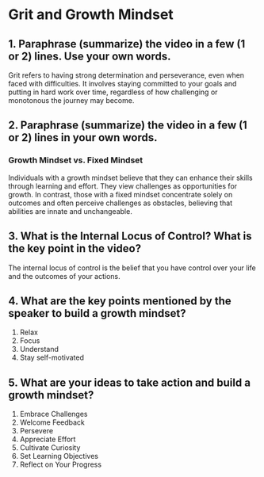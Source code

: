 # Grit and Growth Mindset

## 1. Paraphrase (summarize) the video in a few (1 or 2) lines. Use your own words.
Grit refers to having strong determination and perseverance, even when faced with difficulties. It involves staying committed to your goals and putting in hard work over time, regardless of how challenging or monotonous the journey may become.

## 2. Paraphrase (summarize) the video in a few (1 or 2) lines in your own words.
### Growth Mindset vs. Fixed Mindset
Individuals with a growth mindset believe that they can enhance their skills through learning and effort. They view challenges as opportunities for growth. In contrast, those with a fixed mindset concentrate solely on outcomes and often perceive challenges as obstacles, believing that abilities are innate and unchangeable.

## 3. What is the Internal Locus of Control? What is the key point in the video?
The internal locus of control is the belief that you have control over your life and the outcomes of your actions.

## 4. What are the key points mentioned by the speaker to build a growth mindset?
1. Relax
2. Focus
3. Understand
4. Stay self-motivated

## 5. What are your ideas to take action and build a growth mindset?
1. Embrace Challenges
2. Welcome Feedback
3. Persevere
4. Appreciate Effort
5. Cultivate Curiosity
6. Set Learning Objectives
7. Reflect on Your Progress
